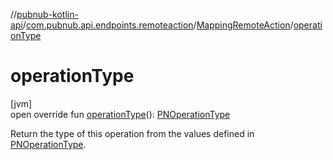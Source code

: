 //[pubnub-kotlin-api](../../../index.md)/[com.pubnub.api.endpoints.remoteaction](../index.md)/[MappingRemoteAction](index.md)/[operationType](operation-type.md)

# operationType

[jvm]\
open override fun [operationType](operation-type.md)(): [PNOperationType](../../com.pubnub.api.enums/-p-n-operation-type/index.md)

Return the type of this operation from the values defined in [PNOperationType](../../com.pubnub.api.enums/-p-n-operation-type/index.md).
